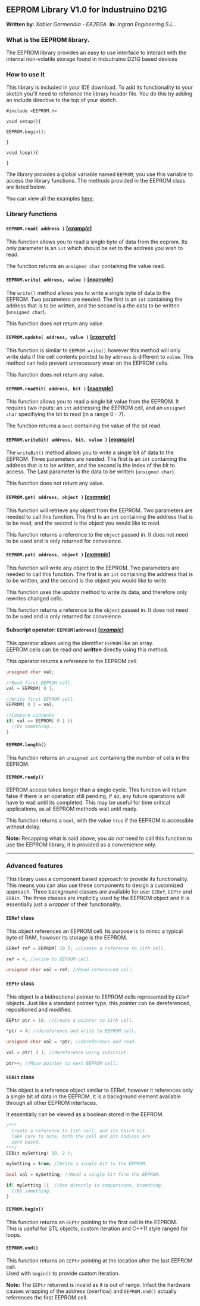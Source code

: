 ## **EEPROM Library V1.0** for Industruino D21G

**Written by:** _Xabier Garmendia - EA2EGA_. 
**In:** _Ingran Engineering S.L._.  

### **What is the EEPROM library.**

The EEPROM library provides an easy to use interface to interact with the internal non-volatile storage found in Indsutruino D21G based devices

### **How to use it**
This library is included in your IDE download. To add its functionality to your sketch you'll need to reference the library header file. You do this by adding an include directive to the top of your sketch.

```Arduino
#include <EEPROM.h>

void setup(){

EEPROM.begin();

}

void loop(){

}

```

The library provides a global variable named `EEPROM`, you use this variable to access the library functions. The methods provided in the EEPROM class are listed below.

You can view all the examples [here](examples/).

### **Library functions**

#### **`EEPROM.read( address )`** [[_example_]](examples/eeprom_read/eeprom_read.ino)

This function allows you to read a single byte of data from the eeprom.
Its only parameter is an `int` which should be set to the address you wish to read.

The function returns an `unsigned char` containing the value read.

#### **`EEPROM.write( address, value )`** [[_example_]](examples/eeprom_write/eeprom_write.ino)

The `write()` method allows you to write a single byte of data to the EEPROM.
Two parameters are needed. The first is an `int` containing the address that is to be written, and the second is a the data to be written (`unsigned char`).

This function does not return any value.

#### **`EEPROM.update( address, value )`** [[_example_]](examples/eeprom_update/eeprom_update.ino)

This function is similar to `EEPROM.write()` however this method will only write data if the cell contents pointed to by `address` is different to `value`. This method can help prevent unnecessary wear on the EEPROM cells.

This function does not return any value.

#### **`EEPROM.readBit( address, bit )`** [[_example_]](examples/eeprom_bits/eeprom_bits.ino)

This function allows you to read a single bit value from the EEPROM.
It requires two inputs: an `int` addressing the EEPROM cell, and an `unsigned char` specifiying the bit to read (in a range 0 - 7).

The function returns a `bool` containing the value of the bit read.

#### **`EEPROM.writeBit( address, bit, value )`** [[_example_]](examples/eeprom_bits/eeprom_bits.ino)

The `writeBit()` method allows you to write a single bit of data to the EEPROM.
Three parameters are needed. The first is an `int` containing the address that is to be written, and the second is the index of the bit to access. The Last parameter is the data to be written (`unsigned char`).

This function does not return any value.

#### **`EEPROM.get( address, object )`** [[_example_]](examples/eeprom_get/eeprom_get.ino)

This function will retrieve any object from the EEPROM.
Two parameters are needed to call this function. The first is an `int` containing the address that is to be read, and the second is the object you would like to read.

This function returns a reference to the `object` passed in. It does not need to be used and is only returned for conveience.

#### **`EEPROM.put( address, object )`** [[_example_]](examples/eeprom_put/eeprom_put.ino)

This function will write any object to the EEPROM.
Two parameters are needed to call this function. The first is an `int` containing the address that is to be written, and the second is the object you would like to write.

This function uses the _update_ method to write its data, and therefore only rewrites changed cells.

This function returns a reference to the `object` passed in. It does not need to be used and is only returned for conveience.

#### **Subscript operator: `EEPROM[address]`** [[_example_]](examples/eeprom_crc/eeprom_crc.ino)

This operator allows using the identifier `EEPROM` like an array.  
EEPROM cells can be read _and_ **_written_** directly using this method.

This operator returns a reference to the EEPROM cell.

```c++
unsigned char val;

//Read first EEPROM cell.
val = EEPROM[ 0 ];

//Write first EEPROM cell.
EEPROM[ 0 ] = val;

//Compare contents
if( val == EEPROM[ 0 ] ){
  //Do something...
}
```

#### **`EEPROM.length()`**

This function returns an `unsigned int` containing the number of cells in the EEPROM.

#### **`EEPROM.ready()`**

EEPROM access takes longer than a single cycle. This function will return false if there is an operation still pending, if so, any future operations will have to wait until its completed. This may be useful for time critical applications, as all EEPROM methods wait until ready.

This function returns a `bool`, with the value `true` if the EEPROM is accessible without delay.

**Note:** Recapping what is said above, you _do not_ need to call this function to use the EEPROM library, it is provided as a convenience only.

---

### **Advanced features**

This library uses a component based approach to provide its functionality. This means you can also use these components to design a customized approach. Three background classes are available for use: `EERef`, `EEPtr` and `EEBit`. The three classes are implicitly used by the EEPROM object and it is essentially just a _wrapper_ of their functionality.

#### **`EERef` class**

This object references an EEPROM cell.
Its purpose is to mimic a typical byte of RAM, however its storage is the EEPROM.

```C++
EERef ref = EEPROM[ 10 ]; //Create a reference to 11th cell.

ref = 4; //write to EEPROM cell.

unsigned char val = ref; //Read referenced cell.
```

#### **`EEPtr` class**

This object is a bidirectional pointer to EEPROM cells represented by `EERef` objects.
Just like a standard pointer type, this _pointer_ can be dereferenced, repositioned and modified.

```C++
EEPtr ptr = 10; //Create a pointer to 11th cell.

*ptr = 4; //dereference and write to EEPROM cell.

unsigned char val = *ptr; //dereference and read.

val = ptr[ 4 ]; //dereference using subscript.

ptr++; //Move pointer to next EEPROM cell.

```

#### **`EEBit` class**

This object is a reference object similar to EERef, however it references only a single bit of data in the EEPROM. It is a background element available through all other EEPROM interfaces.

It essentially can be viewed as a boolean stored in the EEPROM.

```C++
/***
  Create a reference to 11th cell, and its third bit.
  Take care to note, both the cell and bit indices are
  zero based.
***/
EEBit mySetting( 10, 2 ); 

mySetting = true; //Write a single bit to the EEPROM.

bool val = mySetting; //Read a single bit form the EEPROM.

if( mySetting ){  //Use directly in comparisons, branching.
  //Do something.
}
```

#### **`EEPROM.begin()`**

This function returns an `EEPtr` pointing to the first cell in the EEPROM.  
This is useful for STL objects, custom iteration and C++11 style ranged for loops.

#### **`EEPROM.end()`**

This function returns an `EEPtr` pointing at the location after the last EEPROM cell.  
Used with `begin()` to provide custom iteration.

**Note:** The `EEPtr` returned is invalid as it is out of range. Infact the hardware causes wrapping of the address (overflow) and `EEPROM.end()` actually references the first EEPROM cell.
